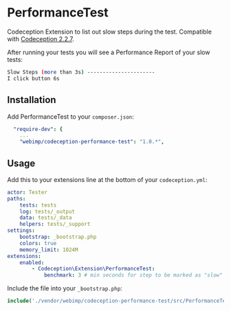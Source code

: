 # PerformanceTest
Codeception Extension to list out slow steps during the test. Compatible with [Codeception 2.2.7](http://codeception.com).

After running your tests you will see a Performance Report of your slow tests:
```bash
Slow Steps (more than 3s) ----------------------
I click button 6s
```

## Installation
Add PerformanceTest to your `composer.json`:

```yaml
  "require-dev": {
    ...
    "webimp/codeception-performance-test": "1.0.*",
```

## Usage
Add this to your extensions line at the bottom of your `codeception.yml`:

```yaml
actor: Tester
paths:
    tests: tests
    log: tests/_output
    data: tests/_data
    helpers: tests/_support
settings:
    bootstrap: _bootstrap.php
    colors: true
    memory_limit: 1024M
extensions:
    enabled:
        - Codeception\Extension\PerformanceTest:
            benchmark: 3 # min seconds for step to be marked as "slow"
```

Include the file into your `_bootstrap.php`:
```php
include('./vendor/webimp/codeception-performance-test/src/PerformanceTest.php');
```
